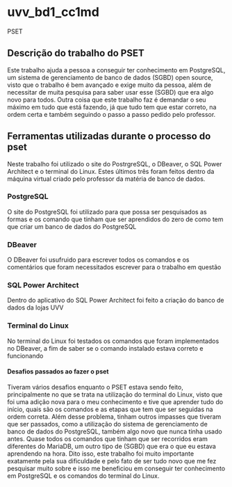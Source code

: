 # uvv_bd1_cc1md
PSET
## Descrição do trabalho do PSET
Este trabalho ajuda a pessoa a conseguir ter conhecimento em PostgreSQL, um sistema de gerenciamento de banco de dados (SGBD) open source, visto que o trabalho é bem avançado e exige muito da pessoa, além de necessitar de muita pesquisa para saber usar esse (SGBD) que era algo novo para todos. Outra coisa que este trabalho faz é demandar o seu máximo em tudo que está fazendo, já que tudo tem que estar correto, na ordem certa e também seguindo o passo a passo pedido pelo professor.
## Ferramentas utilizadas durante o processo do pset
Neste trabalho foi utilizado o site do PostrgreSQL, o DBeaver, o SQL Power Architect e o terminal do Linux. Estes últimos três foram feitos dentro da máquina virtual criado pelo professor da matéria de banco de dados. 
### PostgreSQL
O site do PostgreSQL foi utilizado para que possa ser pesquisados as formas e os comando que tinham que ser aprendidos do zero de como tem que criar um banco de dados do PostgreSQL
### DBeaver
O DBeaver foi usufruido para escrever todos os comandos e os comentários que foram necessitados escrever para o trabalho em questão
### SQL Power Architect
Dentro do aplicativo do SQL Power Architect foi feito a criação do banco de dados da lojas UVV
### Terminal do Linux
No terminal do Linux foi testados os comandos que foram implementados no DBeaver, a fim de saber se o comando instalado estava correto e funcionando
#### Desafios passados ao fazer o pset
Tiveram vários desafios enquanto o PSET estava sendo feito, principalmente no que se trata na utilização do terminal do Linux, visto que foi uma adição nova para o meu conhecimento e tive que aprender tudo do início, quais são os comandos e as etapas que tem que ser seguidas na ordem correta. Além desse problema, tinham outros impasses que tiveram que ser passados, como a utilização do sistema de gerenciamento de banco de dados do PostgreSQL, também algo novo que nunca tinha usado antes. Quase todos os comandos que tinham que ser recorridos eram diferentes do MariaDB, um outro tipo de (SGBD) que era o que eu estava aprendendo na hora. Dito isso, este trabalho foi muito importante exatamente pela sua dificuldade e pelo fato de ser tudo novo que me fez pesquisar muito sobre e isso me beneficiou em conseguir ter conhecimento em PostgreSQL e os comandos do terminal do Linux.
